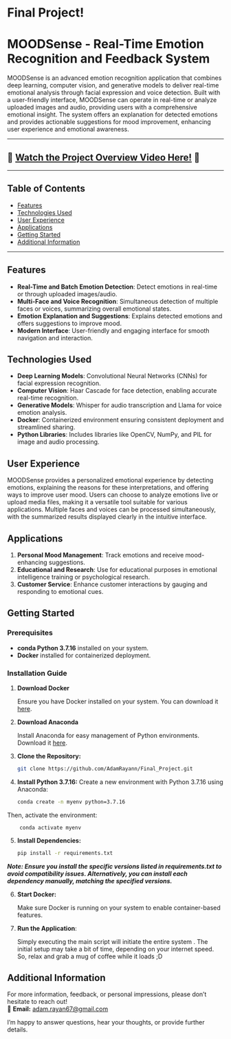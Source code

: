 # Final Project! 

# MOODSense - Real-Time Emotion Recognition and Feedback System
 
MOODSense is an advanced emotion recognition application that combines deep learning, computer vision, and generative models to deliver real-time emotional analysis through facial expression and voice detection. Built with a user-friendly interface, MOODSense can operate in real-time or analyze uploaded images and audio, providing users with a comprehensive emotional insight. The system offers an explanation for detected emotions and provides actionable suggestions for mood improvement, enhancing user experience and emotional awareness.

---

## :movie_camera: **[Watch the Project Overview Video Here!](https://youtu.be/oIidj_s_qN0)** :movie_camera:
 
---
 
## Table of Contents 
  
- [Features](#features)
- [Technologies Used](#technologies-used)
- [User Experience](#user-experience)
- [Applications](#applications)
- [Getting Started](#getting-started)
- [Additional Information](#Additional-Information)


---



## Features

- **Real-Time and Batch Emotion Detection**: Detect emotions in real-time or through uploaded images/audio.
- **Multi-Face and Voice Recognition**: Simultaneous detection of multiple faces or voices, summarizing overall emotional states.
- **Emotion Explanation and Suggestions**: Explains detected emotions and offers suggestions to improve mood.
- **Modern Interface**: User-friendly and engaging interface for smooth navigation and interaction.

## Technologies Used

- **Deep Learning Models**: Convolutional Neural Networks (CNNs) for facial expression recognition.
- **Computer Vision**: Haar Cascade for face detection, enabling accurate real-time recognition.
- **Generative Models**: Whisper for audio transcription and Llama for voice emotion analysis.
- **Docker**: Containerized environment ensuring consistent deployment and streamlined sharing.
- **Python Libraries**: Includes libraries like OpenCV, NumPy, and PIL for image and audio processing.

## User Experience

MOODSense provides a personalized emotional experience by detecting emotions, explaining the reasons for these interpretations, and offering ways to improve user mood. Users can choose to analyze emotions live or upload media files, making it a versatile tool suitable for various applications. Multiple faces and voices can be processed simultaneously, with the summarized results displayed clearly in the intuitive interface.

## Applications

1. **Personal Mood Management**: Track emotions and receive mood-enhancing suggestions.
2. **Educational and Research**: Use for educational purposes in emotional intelligence training or psychological research.
3. **Customer Service**: Enhance customer interactions by gauging and responding to emotional cues.

## Getting Started

### Prerequisites

- **conda Python 3.7.16** installed on your system.
- **Docker** installed for containerized deployment.

### Installation Guide

1. **Download Docker**

    Ensure you have Docker installed on your system. You can download it [here](https://www.docker.com/products/docker-desktop).

2. **Download Anaconda**

    Install Anaconda for easy management of Python environments. Download it [here](https://www.anaconda.com/products/distribution).

3. **Clone the Repository:**
   ```bash
   git clone https://github.com/AdamRayann/Final_Project.git

4. **Install Python 3.7.16:**
   Create a new environment with Python 3.7.16 using Anaconda:

   ```bash
   conda create -n myenv python=3.7.16

Then, activate the environment:

        conda activate myenv


5. **Install Dependencies:**
    ```bash
    pip install -r requirements.txt
***Note: Ensure you install the specific versions listed in requirements.txt to avoid compatibility issues. Alternatively, you can install each dependency manually, matching the specified versions.***
 
6. **Start Docker:**

    Make sure Docker is running on your system to enable container-based features.

7. **Run the Application**:

    Simply executing the main script will initiate the entire system . The initial setup may take a bit of time, depending on your internet speed. So, relax and grab a mug of coffee while it loads ;D

## Additional Information

For more information, feedback, or personal impressions, please don’t hesitate to reach out!  
📧 **Email:** [adam.rayan67@gmail.com](mailto:adam.rayan67@gmail.com)

I’m happy to answer questions, hear your thoughts, or provide further details.





